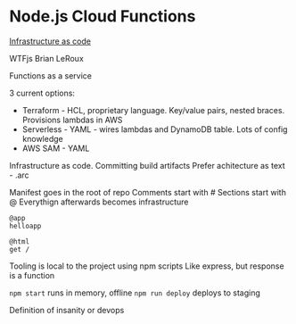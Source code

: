 # Node.js Cloud Functions

[Infrastructure as code](https://arc.codes)

WTFjs
Brian LeRoux

Functions as a service

3 current options:
- Terraform - HCL, proprietary language. Key/value pairs, nested braces. Provisions lambdas in AWS
- Serverless - YAML - wires lambdas and DynamoDB table. Lots of config knowledge
- AWS SAM - YAML

Infrastructure as code. Committing build artifacts
Prefer achitecture as text - .arc

Manifest goes in the root of repo
Comments start with #
Sections start with @
Everythign afterwards becomes infrastructure

```
@app
helloapp

@html
get /
```

Tooling is local to the project using npm scripts
Like express, but response is a function

`npm start` runs in memory, offline
`npm run deploy` deploys to staging



Definition of insanity or devops



